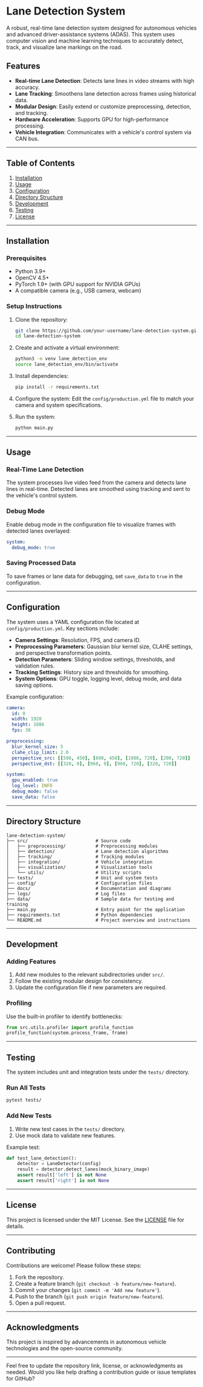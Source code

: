 # Lane Detection System

A robust, real-time lane detection system designed for autonomous vehicles and advanced driver-assistance systems (ADAS). This system uses computer vision and machine learning techniques to accurately detect, track, and visualize lane markings on the road.

## Features

- **Real-time Lane Detection**: Detects lane lines in video streams with high accuracy.
- **Lane Tracking**: Smoothens lane detection across frames using historical data.
- **Modular Design**: Easily extend or customize preprocessing, detection, and tracking.
- **Hardware Acceleration**: Supports GPU for high-performance processing.
- **Vehicle Integration**: Communicates with a vehicle's control system via CAN bus.

---

## Table of Contents

1. [Installation](#installation)
2. [Usage](#usage)
3. [Configuration](#configuration)
4. [Directory Structure](#directory-structure)
5. [Development](#development)
6. [Testing](#testing)
7. [License](#license)

---

## Installation

### Prerequisites
- Python 3.9+
- OpenCV 4.5+
- PyTorch 1.9+ (with GPU support for NVIDIA GPUs)
- A compatible camera (e.g., USB camera, webcam)

### Setup Instructions
1. Clone the repository:
   ```bash
   git clone https://github.com/your-username/lane-detection-system.git
   cd lane-detection-system
   ```

2. Create and activate a virtual environment:
   ```bash
   python3 -m venv lane_detection_env
   source lane_detection_env/bin/activate
   ```

3. Install dependencies:
   ```bash
   pip install -r requirements.txt
   ```

4. Configure the system:
   Edit the `config/production.yml` file to match your camera and system specifications.

5. Run the system:
   ```bash
   python main.py
   ```

---

## Usage

### Real-Time Lane Detection
The system processes live video feed from the camera and detects lane lines in real-time. Detected lanes are smoothed using tracking and sent to the vehicle's control system.

### Debug Mode
Enable debug mode in the configuration file to visualize frames with detected lanes overlayed:
```yaml
system:
  debug_mode: true
```

### Saving Processed Data
To save frames or lane data for debugging, set `save_data` to `true` in the configuration.

---

## Configuration

The system uses a YAML configuration file located at `config/production.yml`. Key sections include:

- **Camera Settings**: Resolution, FPS, and camera ID.
- **Preprocessing Parameters**: Gaussian blur kernel size, CLAHE settings, and perspective transformation points.
- **Detection Parameters**: Sliding window settings, thresholds, and validation rules.
- **Tracking Settings**: History size and thresholds for smoothing.
- **System Options**: GPU toggle, logging level, debug mode, and data saving options.

Example configuration:
```yaml
camera:
  id: 0
  width: 1920
  height: 1080
  fps: 30

preprocessing:
  blur_kernel_size: 5
  clahe_clip_limit: 2.0
  perspective_src: [[590, 450], [690, 450], [1080, 720], [200, 720]]
  perspective_dst: [[320, 0], [960, 0], [960, 720], [320, 720]]

system:
  gpu_enabled: true
  log_level: INFO
  debug_mode: false
  save_data: false
```

---

## Directory Structure

```plaintext
lane-detection-system/
├── src/                         # Source code
│   ├── preprocessing/           # Preprocessing modules
│   ├── detection/               # Lane detection algorithms
│   ├── tracking/                # Tracking modules
│   ├── integration/             # Vehicle integration
│   ├── visualization/           # Visualization tools
│   └── utils/                   # Utility scripts
├── tests/                       # Unit and system tests
├── config/                      # Configuration files
├── docs/                        # Documentation and diagrams
├── logs/                        # Log files
├── data/                        # Sample data for testing and training
├── main.py                      # Entry point for the application
├── requirements.txt             # Python dependencies
└── README.md                    # Project overview and instructions
```

---

## Development

### Adding Features
1. Add new modules to the relevant subdirectories under `src/`.
2. Follow the existing modular design for consistency.
3. Update the configuration file if new parameters are required.

### Profiling
Use the built-in profiler to identify bottlenecks:
```python
from src.utils.profiler import profile_function
profile_function(system.process_frame, frame)
```

---

## Testing

The system includes unit and integration tests under the `tests/` directory.

### Run All Tests
```bash
pytest tests/
```

### Add New Tests
1. Write new test cases in the `tests/` directory.
2. Use mock data to validate new features.

Example test:
```python
def test_lane_detection():
    detector = LaneDetector(config)
    result = detector.detect_lanes(mock_binary_image)
    assert result['left'] is not None
    assert result['right'] is not None
```

---

## License

This project is licensed under the MIT License. See the [LICENSE](LICENSE) file for details.

---

## Contributing

Contributions are welcome! Please follow these steps:
1. Fork the repository.
2. Create a feature branch (`git checkout -b feature/new-feature`).
3. Commit your changes (`git commit -m 'Add new feature'`).
4. Push to the branch (`git push origin feature/new-feature`).
5. Open a pull request.

---

## Acknowledgments

This project is inspired by advancements in autonomous vehicle technologies and the open-source community.

---

Feel free to update the repository link, license, or acknowledgments as needed. Would you like help drafting a contribution guide or issue templates for GitHub?
